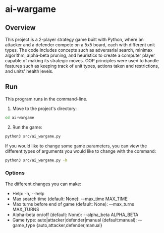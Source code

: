# ai-wargame

## Overview
This project is a 2-player strategy game built with Python, where an attacker and a defender compete on a 5x5 board, each with different unit types. The code includes concepts such as adversarial search, minimax algorithm, alpha-beta pruning, and heuristics to create a computer player capable of making its strategic moves. OOP principles were used to handle features such as keeping track of unit types, actions taken and restrictions, and units' health levels.  

## Run
This program runs in the command-line. 

1. Move to the project's directory:
```bash
cd ai-wargame
```
2. Run the game:
```bash
python3 src/ai_wargame.py
```
If you would like to change some game parameters, you can view the different types
of arguments you would like to change with the command:
```bash
python3 src/ai_wargame.py -h
```
### Options
The different changes you can make:
- Help: -h, --help
- Max search time (default: None): --max_time MAX_TIME
- Max turns before end of game (default: None): --max_turns MAX_TURNS
- Alpha-beta on/off (default: None): --alpha_beta ALPHA_BETA
- Game type: auto|attacker|defender|manual (default:manual): --game_type {auto,attacker,defender,manual}




